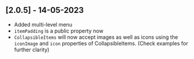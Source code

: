 ## [2.0.5] - 14-05-2023

- Added multi-level menu
- `itemPadding` is a public property now
- `CollapsibleItems` will now accept images as well as icons using the `iconImage` and `icon` properties of CollapsibleItems. (Check examples for further clarity)
